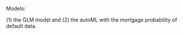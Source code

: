


Models: 

 (1) the GLM model and (2) the  autoML with the mortgage probability of default data.
 
 
 
 
